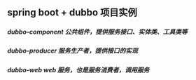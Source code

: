 ## spring boot + dubbo 项目实例

##### dubbo-component 公共组件，提供服务接口、实体类、工具类等
##### dubbo-producer  服务生产者，提供接口的实现
##### dubbo-web web   服务，也是服务消费者，调用服务

